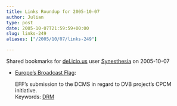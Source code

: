 ```yaml
---
title: Links Roundup for 2005-10-07
author: Julian
type: post
date: 2005-10-07T21:59:59+00:00
slug: links-249 
aliases: ["/2005/10/07/links-249"]

---
```

Shared bookmarks for [del.icio.us][1] user  [Synesthesia][2] on 2005-10-07

  * [Europe&#8217;s Broadcast Flag][3]:
  
    EFF&#8217;s submission to the DCMS in regard to DVB project&#8217;s CPCM initiative.   
    Keywords: [DRM][4]

 [1]: https://del.icio.us/
 [2]: https://del.icio.us/synesthesia
 [3]: https://www.eff.org/IP/DVB/dvb_critique.php "https://www.eff.org/IP/DVB/dvb_critique.php"
 [4]: https://del.icio.us/synesthesia/DRM